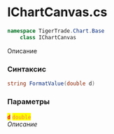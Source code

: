 
# IChartCanvas.cs
```csharp
namespace TigerTrade.Chart.Base  
    class IChartCanvas
```

Описание

### Синтаксис
```csharp
string FormatValue(double d)
```

### Параметры  
<mark style="color:red;">**`d`**</mark> <mark style="color:coral;">`double`</mark>  
 *Описание*  
  

                    
                    